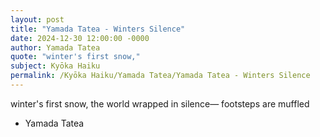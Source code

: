 ```yaml
---
layout: post
title: "Yamada Tatea - Winters Silence"
date: 2024-12-30 12:00:00 -0000
author: Yamada Tatea
quote: "winter's first snow,"
subject: Kyōka Haiku
permalink: /Kyōka Haiku/Yamada Tatea/Yamada Tatea - Winters Silence
---
```


winter's first snow,
the world wrapped in silence—
footsteps are muffled

- Yamada Tatea
